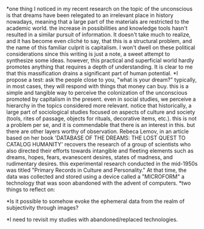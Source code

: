 

*one thing I noticed in my recent research on the topic of the unconscious is that dreams have been relegated to an irrelevant place in history nowadays, meaning that a large part of the materials are restricted to the academic world. the increase in possibilities and knowledge tools hasn't resulted in a similar pursuit of information. It doesn't take much to realize, and it has become even cliché to say, that this is a structural problem, and the name of this familiar culprit is capitalism. I won't dwell on these political considerations since this writing is just a note, a sweet attempt to synthesize some ideas. however, this practical and superficial world hardly promotes anything that requires a depth of understanding. It is clear to me that this massification drains a significant part of human potential.
*I propose a test: ask the people close to you, "what is your dream?" typically, in most cases, they will respond with things that money can buy. this is a simple and tangible way to perceive the colonization of the unconscious promoted by capitalism in the present. even in social studies, we perceive a hierarchy in the topics considered more relevant. notice that historically, a large part of sociological studies focused on aspects of culture and society (tools, rites of passage, objects for rituals, decorative items, etc.). this is not a problem per se, and it is commendable that there is an interest in this. but there are other layers worthy of observation. Rebeca Lemov, in an article based on her book 'DATABASE OF THE DREAMS: THE LOST QUEST TO CATALOG HUMANITY' recovers the research of a group of scientists who also directed their efforts towards intangible and fleeting elements such as dreams, hopes, fears, evanescent desires, states of madness, and rudimentary desires. this experimental research conducted in the mid-1950s was titled "Primary Records in Culture and Personality." At that time, the data was collected and stored using a device called a "MICROFORM" a technology that was soon abandoned with the advent of computers.
*two things to reflect on:

*Is it possible to somehow evoke the ephemeral data from the realm of subjectivity through images?

*I need to revisit my studies with abandoned/replaced technologies.

